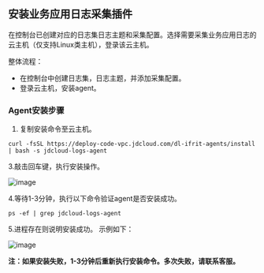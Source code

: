 ## 安装业务应用日志采集插件 

在控制台已创建对应的日志集日志主题和采集配置。选择需要采集业务应用日志的云主机（仅支持Linux类主机），登录该云主机。

整体流程：

- 在控制台中创建日志集，日志主题，并添加采集配置。
- 登录云主机，安装agent。

### Agent安装步骤

1. 复制安装命令至云主机。  

`curl -fsSL https://deploy-code-vpc.jdcloud.com/dl-ifrit-agents/install | bash -s jdcloud-logs-agent`

3.敲击回车键，执行安装操作。   
 	
 ![image](https://raw.githubusercontent.com/jdcloudcom/cn/zhangwenjie-only/image/LogService/LogCollection/logs-agent-install-1.png)
  
4.等待1-3分钟，执行以下命令验证agent是否安装成功。

`ps -ef | grep jdcloud-logs-agent`

5.进程存在则说明安装成功。 示例如下： 

 ![image](https://raw.githubusercontent.com/jdcloudcom/cn/zhangwenjie-only/image/LogService/LogCollection/logs-agent-install-2.png)

**注：如果安装失败，1-3分钟后重新执行安装命令。多次失败，请联系客服。**
